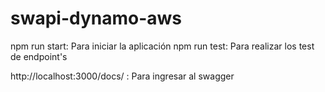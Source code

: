 # swapi-dynamo-aws

npm run start: Para iniciar la aplicación
npm run test: Para realizar los test de endpoint's

http://localhost:3000/docs/ : Para ingresar al swagger
